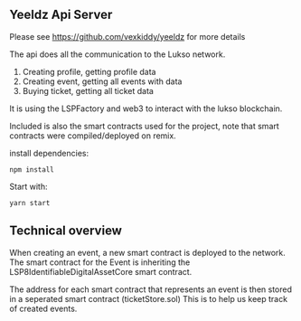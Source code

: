 ## Yeeldz Api Server

Please see https://github.com/vexkiddy/yeeldz for more details

The api does all the communication to the Lukso network.
1. Creating profile, getting profile data
2. Creating event, getting all events with data
3. Buying ticket, getting all ticket data

It is using the LSPFactory and web3 to interact with the lukso blockchain.

Included is also the smart contracts used for the project,
note that smart contracts were compiled/deployed on remix.

install dependencies:
    
    npm install

Start with: 
    
    yarn start

## Technical overview

When creating an event, a new smart contract is deployed to the network.
The smart contract for the Event is inheriting the LSP8IdentifiableDigitalAssetCore smart contract.

The address for each smart contract that represents an event is then stored in a seperated smart contract (ticketStore.sol)
This is to help us keep track of created events.

